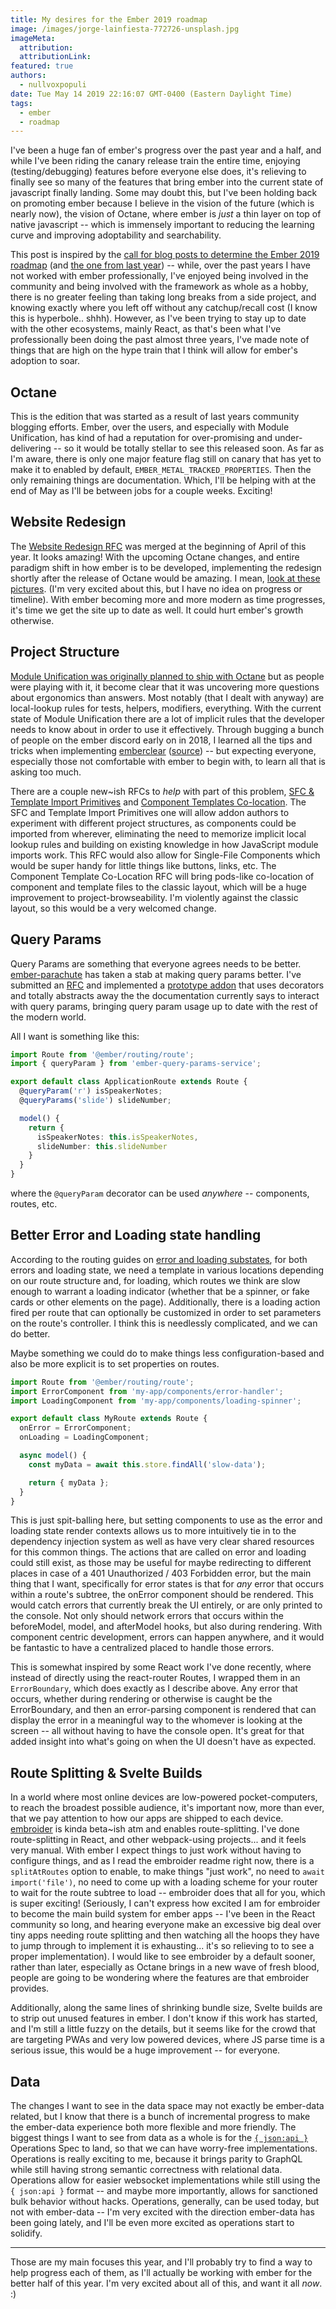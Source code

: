 ```yaml
---
title: My desires for the Ember 2019 roadmap
image: /images/jorge-lainfiesta-772726-unsplash.jpg
imageMeta:
  attribution:
  attributionLink:
featured: true
authors:
  - nullvoxpopuli
date: Tue May 14 2019 22:16:07 GMT-0400 (Eastern Daylight Time)
tags:
  - ember
  - roadmap
---
```


I've been a huge fan of ember's progress over the past year and a half, and while I've been riding the canary release train the entire time, enjoying (testing/debugging) features before everyone else does, it's relieving to finally see so many of the features that bring ember into the current state of javascript finally landing. Some may doubt this, but I've been holding back on promoting ember because I believe in the vision of the future (which is nearly now), the vision of Octane, where ember is *just* a thin layer on top of native javascript -- which is immensely important to reducing the learning curve and improving adoptability and searchability.

This post is inspired by the [call for blog posts to determine the Ember 2019 roadmap](link-tbd) (and [the one from last year](https://emberjs.com/blog/2018/05/02/ember-2018-roadmap-call-for-posts.html)) -- while, over the past years I have not worked with ember professionally, I've enjoyed being involved in the community and being involved with the framework as whole as a hobby, there is no greater feeling than taking long breaks from a side project, and knowing exactly where you left off without any catchup/recall cost (I know this is hyperbole.. shhh). However, as I've been trying to stay up to date with the other ecosystems, mainly React, as that's been what I've professionally been doing the past almost three years, I've made note of things that are high on the hype train that I think will allow for ember's adoption to soar.

## Octane

This is the edition that was started as a result of last years community blogging efforts. Ember, over the users, and especially with Module Unification, has kind of had a reputation for over-promising and under-delivering -- so it would be totally stellar to see this released soon. As far as I'm aware, there is only one major feature flag still on canary that has yet to make it to enabled by default, `EMBER_METAL_TRACKED_PROPERTIES`. Then the only remaining things are documentation. Which, I'll be helping with at the end of May as I'll be between jobs for a couple weeks. Exciting!


## Website Redesign

The [Website Redesign RFC](https://github.com/emberjs/rfcs/pull/425) was merged at the beginning of April of this year. It looks amazing! With the upcoming Octane changes, and entire paradigm shift in how ember is to be developed, implementing the redesign shortly after the release of Octane would be amazing. I mean, [look at these pictures](https://github.com/wifelette/rfcs/blob/master/text/0425-website-redesign.md#detailed-design). (I'm very excited about this, but I have no idea on progress or timeline). With ember becoming more and more modern as time progresses, it's time we get the site up to date as well. It could hurt ember's growth otherwise.


## Project Structure

[Module Unification was originally planned to ship with Octane](https://blog.emberjs.com/2019/03/11/update-on-module-unification-and-octane.html) but as people were playing with it, it become clear that it was uncovering more questions about ergonomics than answers. Most notably (that I dealt with anyway) are local-lookup rules for tests, helpers, modifiers, everything. With the current state of Module Unification there are a lot of implicit rules that the developer needs to know about in order to use it effectively. Through bugging a bunch of people on the ember discord early on in 2018, I learned all the tips and tricks when implementing [emberclear](https://emberclear.io) ([source](https://github.com/NullVoxPopuli/emberclear/tree/master/packages/frontend)) -- but expecting everyone, especially those not comfortable with ember to begin with, to learn all that is asking too much.

There are a couple new~ish RFCs to *help* with part of this problem, [SFC & Template Import Primitives](https://github.com/emberjs/rfcs/pull/454) and [Component Templates Co-location](https://github.com/emberjs/rfcs/pull/481). The SFC and Template Import Primitives one will allow addon authors to experiment with different project structures, as components could be imported from wherever, eliminating the need to memorize implicit local lookup rules and building on existing knowledge in how JavaScript module imports work. This RFC would also allow for Single-File Components which would be super handy for little things like buttons, links, etc. The Component Template Co-Location RFC will bring pods-like co-location of component and template files to the classic layout, which will be a huge improvement to project-browseability. I'm violently against the classic layout, so this would be a very welcomed change.


## Query Params

Query Params are something that everyone agrees needs to be better. [ember-parachute](https://github.com/offirgolan/ember-parachute) has taken a stab at making query params better. I've submitted an [RFC](https://github.com/emberjs/rfcs/pull/380) and implemented a [prototype addon](https://github.com/NullVoxPopuli/ember-query-params-service) that uses decorators and totally abstracts away the the documentation currently says to interact with query params, bringing query param usage up to date with the rest of the modern world.

All I want is something like this:

```ts
import Route from '@ember/routing/route';
import { queryParam } from 'ember-query-params-service';

export default class ApplicationRoute extends Route {
  @queryParam('r') isSpeakerNotes;
  @queryParams('slide') slideNumber;

  model() {
    return {
      isSpeakerNotes: this.isSpeakerNotes,
      slideNumber: this.slideNumber
    }
  }
}
```

where the `@queryParam` decorator can be used _anywhere_ -- components, routes, etc.

## Better Error and Loading state handling 

According to the routing guides on [error and loading substates](https://guides.emberjs.com/release/routing/loading-and-error-substates/), for both errors and loading state, we need a template in various locations depending on our route structure and, for loading, which routes we think are slow enough to warrant a loading indicator (whether that be a spinner, or fake cards or other elements on the page). Additionally, there is a loading action fired per route that can optionally be customized in order to set parameters on the route's controller. I think this is needlessly complicated, and we can do better. 

Maybe something we could do to make things less configuration-based and also be more explicit is to set properties on routes. 
```ts
import Route from '@ember/routing/route';
import ErrorComponent from 'my-app/components/error-handler';
import LoadingComponent from 'my-app/components/loading-spinner';

export default class MyRoute extends Route {
  onError = ErrorComponent;
  onLoading = LoadingComponent;

  async model() {
    const myData = await this.store.findAll('slow-data');

    return { myData };
  }
}
```
This is just spit-balling here, but setting components to use as the error and loading state render contexts allows us to more intuitively tie in to the dependency injection system as well as have very clear shared resources for this common things. The actions that are called on error and loading could still exist, as those may be useful for maybe redirecting to different places in case of a 401 Unauthorized / 403 Forbidden error, but the main thing that I want, specifically for error states is that for _any_ error that occurs within a route's subtree, the onError component should be rendered. This would catch errors that currently break the UI entirely, or are only printed to the console. Not only should network errors that occurs within the beforeModel, model, and afterModel hooks, but also during rendering. With component centric development, errors can happen anywhere, and it would be fantastic to have a centralized placed to handle those errors.

This is somewhat inspired by some React work I've done recently, where instead of directly using the react-router Routes, I wrapped them in an `ErrorBoundary`, which does exactly as I describe above. Any error that occurs, whether during rendering or otherwise is caught be the ErrorBoundary, and then an error-parsing component is rendered that can display the error in a meaningful way to the whomever is looking at the screen -- all without having to have the console open. It's great for that added insight into what's going on when the UI doesn't have as expected.



## Route Splitting & Svelte Builds

In a world where most online devices are low-powered pocket-computers, to reach the broadest possible audience, it's important now, more than ever, that we pay attention to how our apps are shipped to each device. [embroider](https://github.com/embroider-build/embroider) is kinda beta~ish atm and enables route-splitting. I've done route-splitting in React, and other webpack-using projects... and it feels very manual. With ember I expect things to just work without having to configure things, and as I read the embroider readme right now, there is a `splitAtRoutes` option to enable, to make things "just work", no need to `await import('file')`, no need to come up with a loading scheme for your router to wait for the route subtree to load -- embroider does that all for you, which is super exciting! (Seriously, I can't express how excited I am for embroider to become the main build system for ember apps -- I've been in the React community so long, and hearing everyone make an excessive big deal over tiny apps needing route splitting and then watching all the hoops they have to jump through to implement it is exhausting... it's so relieving to to see a proper implementation). I would like to see embroider by a default sooner, rather than later, especially as Octane brings in a new wave of fresh blood, people are going to be wondering where the features are that embroider provides.

Additionally, along the same lines of shrinking bundle size, Svelte builds are to strip out unused features in ember. I don't know if this work has started, and I'm still a little fuzzy on the details, but it seems like for the crowd that are targeting PWAs and very low powered devices, where JS parse time is a serious issue, this would be a huge improvement -- for everyone.

## Data

The changes I want to see in the data space may not exactly be ember-data related, but I know that there is a bunch of incremental progress to make the ember-data experience both more flexible and more friendly.  The biggest things I want to see from data as a whole is for the [`{ json:api }`](https://jsonapi.org) Operations Spec to land, so that we can have worry-free implementations. Operations is really exciting to me, because it brings parity to GraphQL while still having strong semantic correctness with relational data. Operations allow for easier websocket implementations while still using the `{ json:api }` format -- and maybe more importantly, allows for sanctioned bulk behavior without hacks.  Operations, generally, can be used today, but not with ember-data -- I'm very excited with the direction ember-data has been going lately, and I'll be even more excited as operations start to solidify.


-------------------

Those are my main focuses this year, and I'll probably try to find a way to help progress each of them, as I'll actually be working with ember for the better half of this year. I'm very excited about all of this, and want it all *now*. :)
